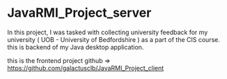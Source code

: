 # JavaRMI_Project_server
In this project, I was tasked with collecting university feedback for my university ( UOB - University of Bedfordshire ) as a part of the CIS course. this is backend of my Java desktop application.

this is the frontend project github => https://github.com/galactusclb/JavaRMI_Project_client
